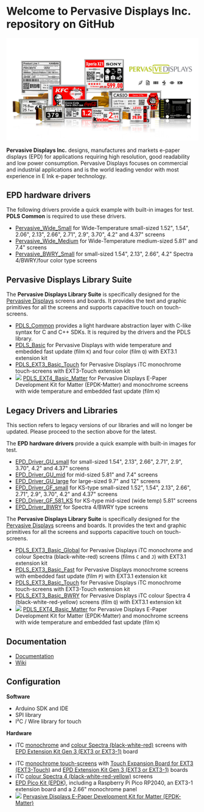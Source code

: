 # Welcome to Pervasive Displays Inc. repository on GitHub

![](https://github.com/PervasiveDisplays/.github/blob/main/profile/ProductLine.png)

**Pervasive Displays Inc.** designs, manufactures and markets e-paper displays (EPD) for applications requiring high resolution, good readability and low power consumption. Pervasive Displays focuses on commercial and industrial applications and is the world leading vendor with most experience in E Ink e-paper technology. 

## EPD hardware drivers

The following drivers provide a quick example with built-in images for test. **PDLS Common** is required to use these drivers.

* [Pervasive_Wide_Small](https://github.com/PervasiveDisplays/Pervasive_Wide_Small) for Wide-Temperature small-sized 1.52", 1.54", 2.06", 2.13", 2.66", 2.71", 2.9", 3.70", 4.2" and 4.37" screens
* [Pervasive_Wide_Medium](https://github.com/PervasiveDisplays/Pervasive_Wide_Medium) for Wide-Temperature medium-sized 5.81" and 7.4" screens
* [Pervasive_BWRY_Small](https://github.com/PervasiveDisplays/Pervasive_BWRY_Small) for small-sized 1.54", 2.13", 2.66", 4.2" Spectra 4/BWRY/four color type screens

## Pervasive Displays Library Suite 

The **Pervasive Displays Library Suite** is specifically designed for the [Pervasive Displays](https://www.pervasivedisplays.com) screens and boards. It provides the text and graphic primitives for all the screens and supports capacitive touch on touch-screens.

* [PDLS_Common](https://github.com/PervasiveDisplays/PDLS_Common) provides a light hardware abstraction layer with C-like syntax for C and C++ SDKs. It is required by the drivers and the PDLS library.
* [PDLS_Basic](https://github.com/PervasiveDisplays/PDLS_Basic) for Pervasive Displays with wide temperature and embedded fast update (film `K`) and four color (film `Q`) with EXT3.1 extension kit
* [PDLS_EXT3_Basic_Touch](https://github.com/PervasiveDisplays/PDLS_EXT3_Basic_Touch) for Pervasive Displays iTC monochrome touch-screens with EXT3-Touch extension kit
* ![](https://img.shields.io/badge/-NEW-orange) [PDLS_EXT4_Basic_Matter](https://github.com/PervasiveDisplays/PDLS_EXT4_Basic_Matter) for Pervasive Displays E-Paper Development Kit for Matter (EPDK-Matter) and monochrome screens with wide temperature and embedded fast update (film `K`)

## Legacy Drivers and Libraries
This section refers to legacy versions of our libraries and will no longer be updated. Please proceed to the section above for the latest.

The **EPD hardware drivers** provide a quick example with built-in images for test.

* [EPD_Driver_GU_small](https://github.com/PervasiveDisplays/EPD_Driver_GU_small) for small-sized 1.54", 2.13", 2.66", 2.71", 2.9", 3.70", 4.2" and 4.37" screens 
* [EPD_Driver_GU_mid](https://github.com/PervasiveDisplays/EPD_Driver_GU_mid) for mid-sized 5.81" and 7.4" screens
* [EPD_Driver_GU_large](https://github.com/PervasiveDisplays/EPD_Driver_GU_large) for large-sized 9.7" and 12" screens
* [EPD_Driver_GF_small](https://github.com/PervasiveDisplays/EPD_Driver_GF_small) for KS-type small-sized 1.52", 1.54", 2.13", 2.66", 2.71", 2.9", 3.70", 4.2" and 4.37" screens
* [EPD_Driver_GF_581_KS](https://github.com/PervasiveDisplays/EPD_Driver_GF_581_KS) for KS-type mid-sized (wide temp) 5.81" screens
* [EPD_Driver_BWRY](https://github.com/PervasiveDisplays/EPD_Driver_BWRY) for Spectra 4/BWRY type screens

The **Pervasive Displays Library Suite** is specifically designed for the [Pervasive Displays](https://www.pervasivedisplays.com) screens and boards. It provides the text and graphic primitives for all the screens and supports capacitive touch on touch-screens.

* [PDLS_EXT3_Basic_Global](https://github.com/PervasiveDisplays/PDLS_EXT3_Basic_Global) for Pervasive Displays iTC monochrome and colour Spectra (black-white-red) screens (films `C` and `J`) with EXT3.1 extension kit
* [PDLS_EXT3_Basic_Fast](https://github.com/PervasiveDisplays/PDLS_EXT3_Basic_Fast) for Pervasive Displays monochrome screens with embedded fast update (film `P`) with EXT3.1 extension kit
* [PDLS_EXT3_Basic_Touch](https://github.com/PervasiveDisplays/PDLS_EXT3_Basic_Touch) for Pervasive Displays iTC monochrome touch-screens with EXT3-Touch extension kit
* [PDLS_EXT3_Basic_BWRY](https://github.com/PervasiveDisplays/PDLS_EXT3_Basic_BWRY) for Pervasive Displays iTC colour Spectra 4 (black-white-red-yellow) screens (film `Q`) with EXT3.1 extension kit
* ![](https://img.shields.io/badge/-NEW-orange) [PDLS_EXT4_Basic_Matter](https://github.com/PervasiveDisplays/PDLS_EXT4_Basic_Matter) for Pervasive Displays E-Paper Development Kit for Matter (EPDK-Matter) and monochrome screens with wide temperature and embedded fast update (film `K`)

## Documentation

* [Documentation](https://github.com/PervasiveDisplays/PDLS_EXT3_Basic_Documentation)
* [Wiki](https://docs.pervasivedisplays.com/)

## Configuration

**Software**

* Arduino SDK and IDE
* SPI library
* I²C / Wire library for touch

**Hardware**

+ iTC [monochrome](https://www.pervasivedisplays.com/products/?_sft_product_colour=black-white) and [colour Spectra (black-white-red)](https://www.pervasivedisplays.com/products/?_sft_product_colour=black-white-red) screens with [EPD Extension Kit Gen 3 (EXT3 or EXT3-1)](https://www.pervasivedisplays.com/product/epd-extension-kit-gen-3-EXT3/) board
* iTC [monochrome touch-screens](https://www.pervasivedisplays.com/products/?_sft_etc_itc=tp) with [Touch Expansion Board for EXT3 (EXT3-Touch)](https://www.pervasivedisplays.com/product/touch-expansion-board-ext3-touch/) and [EPD Extension Kit Gen 3 (EXT3 or EXT3-1)](https://www.pervasivedisplays.com/product/epd-extension-kit-gen-3-EXT3/) boards
* iTC [colour Spectra 4 (black-white-red-yellow)](https://www.pervasivedisplays.com/products/?_sft_product_colour=black-white-red-yellow) screens
* [EPD Pico Kit (EPDK)](https://www.pervasivedisplays.com/product/epd-pico-kit-epdk/), including a Raspberry Pi Pico RP2040, an EXT3-1 extension board and a 2.66" monochrome panel
* ![](https://img.shields.io/badge/-NEW-orange) [Pervasive Displays E-Paper Development Kit for Matter (EPDK-Matter)](https://www.pervasivedisplays.com/product/epdk-matter/)
